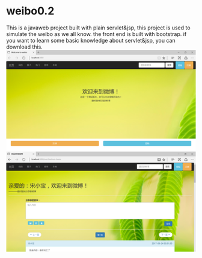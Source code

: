 # weibo0.2
This is a javaweb project built with plain servlet&jsp,
this project is used to simulate the weibo as we all know.
the front end is built with bootstrap.
if you want to learn some basic knowledge about servlet&jsp,
you can download this.
![](https://github.com/gx304419380/pictures/blob/master/weibo/UC%E6%88%AA%E5%9B%BE20171022215519.png)<br>
![](https://github.com/gx304419380/pictures/blob/master/weibo/UC%E6%88%AA%E5%9B%BE20171022215600.png)<br>

